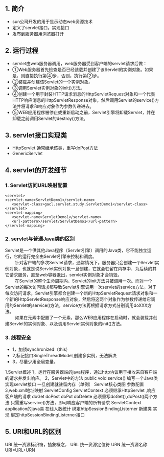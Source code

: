 

## 1. 简介 ##
    
- sun公司开发的用于显示动态web资源技术
- 定义了servlet接口，实现接口
- 发布到服务器用浏览器打开
## 2. 运行过程 ##
	
- servlet由web服务器调用，web服务器受到客户端的servlet请求后做：
- ①Web服务器首先检查是否已经装载并创建了该Servlet的实例对象。如果是，则直接执行第④步，否则，执行第②步。
- ②装载并创建该Servlet的一个实例对象。 
- ③调用Servlet实例对象的init()方法。
- ④创建一个用于封装HTTP请求消息的HttpServletRequest对象和一个代表HTTP响应消息的HttpServletResponse对象，然后调用Servlet的service()方法并将请求和响应对象作为参数传递进去。
- ⑤WEB应用程序被停止或重新启动之前，Servlet引擎将卸载Servlet，并在卸载之前调用Servlet的destroy()方法。 
## 3. servlet接口实现类 ##

- HttpServlet 通常继承该类，重写doPost方法
- GenericServlet
## 4. servlet的开发细节 ##

### 1. Servlet访问URL映射配置 ###
    <servlet>
    <servlet-name>ServletDemo1</servlet-name>
       <servlet-class>gacl.servlet.study.ServletDemo1</servlet-class>
    </servlet>
    <servlet-mapping>
       <servlet-name>ServletDemo1</servlet-name>
       <url-pattern>/servlet/ServletDemo1</url-pattern>
    </servlet-mapping>
### 2. servlet与普通Java类的区别 ###
Servlet是一个供其他Java程序（Servlet引擎）调用的Java类，它不能独立运行，它的运行完全由Servlet引擎来控制和调度。  
　　  针对客户端的多次Servlet请求，通常情况下，服务器只会创建一个Servlet实例对象，也就是说Servlet实例对象一旦创建，它就会驻留在内存中，为后续的其它请求服务，直至web容器退出，servlet实例对象才会销毁。  
　　  在Servlet的整个生命周期内，Servlet的init方法只被调用一次。而对一个Servlet的每次访问请求都导致Servlet引擎调用一次servlet的service方法。对于每次访问请求，Servlet引擎都会创建一个新的HttpServletRequest请求对象和一个新的HttpServletResponse响应对象，然后将这两个对象作为参数传递给它调用的Servlet的service()方法，service方法再根据请求方式分别调用doXXX方法。  
　　  如果在<servlet>元素中配置了一个<load-on-startup>元素，那么WEB应用程序在启动时，就会装载并创建Servlet的实例对象、以及调用Servlet实例对象的init()方法。
### 3. 线程安全 ###
- 1，加锁synchronized（this）
- 2,标记接口SingleThreadModel,创建多实例，无法解决
- 3，尽量少用全局变量。

1.Servlet概述
     1，运行在服务器端的java程序，通过http协议用于接收来自客户端的请求并发出响应。
     2，Servlet中的方法
     public void service()
    编写一个Java类实现servlet接口
    一旦创建就驻留内存（单例）
	Servlet核心类图
	参数配置 
      3,web.xml地址映射
	ServletConfig
    ServletContext 
  必须继承HttpServlet ,响应客户端的请求
	doGet
	doPost
	doPut
	doDelete
	必须重写doGet(),doPost()两个方法
	只需重写service()方法，即可响应客户端的所有请求
ServletContext application的java类
在线人数统计  绑定httpSessionBindingListerner
新建类 实现  绑定httpSessionBindingListerner接口 
## 5. URI和URL的区别 ##
URI 统一资源标识符，抽象概念，
URL 统一资源定位符
URN 统一资源名称
URI=URL+URN
























































